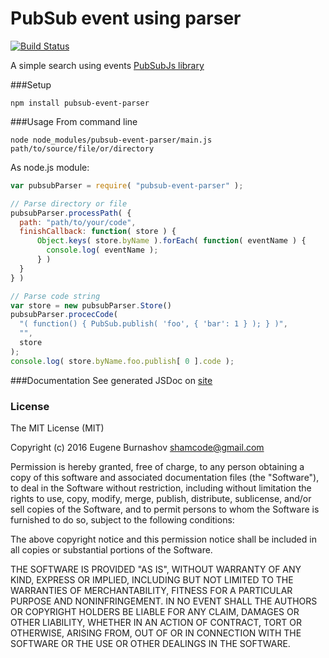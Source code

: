 # PubSub event using parser

[![Build Status](https://travis-ci.org/shamcode/pubsub-event-parser.svg?branch=master)](https://travis-ci.org/shamcode/pubsub-event-parser)

A simple search using events [PubSubJs library](https://github.com/mroderick/PubSubJS)

###Setup
```
npm install pubsub-event-parser
```

###Usage
From command line 
```
node node_modules/pubsub-event-parser/main.js path/to/source/file/or/directory
```
As node.js module:
```js
var pubsubParser = require( "pubsub-event-parser" );

// Parse directory or file
pubsubParser.processPath( {
  path: "path/to/your/code",
  finishCallback: function( store ) {
      Object.keys( store.byName ).forEach( function( eventName ) {
        console.log( eventName );  
      } )
  }
} )

// Parse code string
var store = new pubsubParser.Store()
pubsubParser.procecCode( 
  "( function() { PubSub.publish( 'foo', { 'bar': 1 } ); } )", 
  "", 
  store 
);
console.log( store.byName.foo.publish[ 0 ].code );
```

###Documentation
See generated JSDoc on [site](http://shamcode.github.io/pubsub-event-parser/docs/index.html)

### License
The MIT License (MIT)

Copyright (c) 2016  Eugene Burnashov <shamcode@gmail.com>

Permission is hereby granted, free of charge, to any person obtaining a copy of
this software and associated documentation files (the "Software"), to deal in
the Software without restriction, including without limitation the rights to
use, copy, modify, merge, publish, distribute, sublicense, and/or sell copies of
the Software, and to permit persons to whom the Software is furnished to do so,
subject to the following conditions:

The above copyright notice and this permission notice shall be included in all
copies or substantial portions of the Software.

THE SOFTWARE IS PROVIDED "AS IS", WITHOUT WARRANTY OF ANY KIND, EXPRESS OR
IMPLIED, INCLUDING BUT NOT LIMITED TO THE WARRANTIES OF MERCHANTABILITY, FITNESS
FOR A PARTICULAR PURPOSE AND NONINFRINGEMENT. IN NO EVENT SHALL THE AUTHORS OR
COPYRIGHT HOLDERS BE LIABLE FOR ANY CLAIM, DAMAGES OR OTHER LIABILITY, WHETHER
IN AN ACTION OF CONTRACT, TORT OR OTHERWISE, ARISING FROM, OUT OF OR IN
CONNECTION WITH THE SOFTWARE OR THE USE OR OTHER DEALINGS IN THE SOFTWARE.
